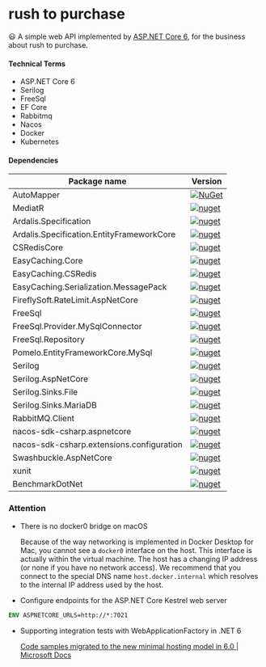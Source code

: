 # rush to purchase 
😃 A simple web API implemented by [ASP.NET Core 6](https://docs.microsoft.com/zh-cn/aspnet/core/introduction-to-aspnet-core?view=aspnetcore-6.0), for the business about rush to purchase.

#### Technical Terms
- ASP.NET Core 6
- Serilog
- FreeSql
- EF Core
- Rabbitmq
- Nacos
- Docker
- Kubernetes

#### Dependencies
| Package name                              | Version                                                      |
| ----------------------------------------- | ------------------------------------------------------------ |
| AutoMapper                                | [![NuGet](https://img.shields.io/badge/nuget-v11.0.1-blue)](https://www.nuget.org/packages/AutoMapper/) |
| MediatR                                   | [![nuget](https://img.shields.io/badge/nuget-v10.0.1-blue)](https://www.nuget.org/packages/MediatR/) |
| Ardalis.Specification                     | [![nuget](https://img.shields.io/badge/nuget-v6.0.1-blue)](https://www.nuget.org/packages/Ardalis.Specification/) |
| Ardalis.Specification.EntityFrameworkCore | [![nuget](https://img.shields.io/badge/nuget-v6.0.1-blue)](https://www.nuget.org/packages/Ardalis.Specification.EntityFrameworkCore/) |
| CSRedisCore                               | [![nuget](https://img.shields.io/badge/nuget-v3.6.9-blue)](https://www.nuget.org/packages/CSRedisCore/) |
| EasyCaching.Core                          | [![nuget](https://img.shields.io/badge/nuget-v1.5.1-blue)](https://www.nuget.org/packages/EasyCaching.Core/) |
| EasyCaching.CSRedis                       | [![nuget](https://img.shields.io/badge/nuget-v1.5.1-blue)](https://www.nuget.org/packages/EasyCaching.CSRedis/) |
| EasyCaching.Serialization.MessagePack     | [![nuget](https://img.shields.io/badge/nuget-v1.5.1-blue)](https://www.nuget.org/packages/EasyCaching.Serialization.MessagePack/) |
| FireflySoft.RateLimit.AspNetCore          | [![nuget](https://img.shields.io/badge/nuget-v2.0.2rc1-blue)](https://www.nuget.org/packages/FireflySoft.RateLimit.AspNetCore/) |
| FreeSql                                   | [![nuget](https://img.shields.io/badge/nuget-v3.0.100-blue)](https://www.nuget.org/packages/FreeSql/) |
| FreeSql.Provider.MySqlConnector           | [![nuget](https://img.shields.io/badge/nuget-v3.0.100-blue)](https://www.nuget.org/packages/FreeSql.Provider.MySqlConnector/) |
| FreeSql.Repository                        | [![nuget](https://img.shields.io/badge/nuget-v3.0.100-blue)](https://www.nuget.org/packages/FreeSql.Repository/) |
| Pomelo.EntityFrameworkCore.MySql          | [![nuget](https://img.shields.io/badge/nuget-v6.0.1-blue)](https://www.nuget.org/packages/Pomelo.EntityFrameworkCore.MySql/) |
| Serilog                                   | [![nuget](https://img.shields.io/badge/nuget-v2.10.0-blue)](https://www.nuget.org/packages/Serilog/) |
| Serilog.AspNetCore                        | [![nuget](https://img.shields.io/badge/nuget-v5.0.0-blue)](https://www.nuget.org/packages/Serilog.AspNetCore/) |
| Serilog.Sinks.File                        | [![nuget](https://img.shields.io/badge/nuget-v5.0.0-blue)](https://www.nuget.org/packages/Serilog.Sinks.File/) |
| Serilog.Sinks.MariaDB                     | [![nuget](https://img.shields.io/badge/nuget-v1.0.1-blue)](https://www.nuget.org/packages/Serilog.Sinks.MariaDB/) |
| RabbitMQ.Client                           | [![nuget](https://img.shields.io/badge/nuget-v6.2.4-blue)](https://www.nuget.org/packages/RabbitMQ.Client/) |
| nacos-sdk-csharp.aspnetcore               | [![nuget](https://img.shields.io/badge/nuget-v1.3.2-blue)](https://www.nuget.org/packages/nacos-sdk-csharp.aspnetcore/) |
| nacos-sdk-csharp.extensions.configuration | [![nuget](https://img.shields.io/badge/nuget-v1.3.2-blue)](https://www.nuget.org/packages/nacos-sdk-csharp.extensions.configuration/) |
| Swashbuckle.AspNetCore                    | [![nuget](https://img.shields.io/badge/nuget-v6.2.3-blue)](https://www.nuget.org/packages/Swashbuckle.AspNetCore/) |
| xunit                                     | [![nuget](https://img.shields.io/badge/nuget-v2.4.1-blue)](https://www.nuget.org/packages/xuint/) |
| BenchmarkDotNet                           | [![nuget](https://img.shields.io/badge/nuget-v0.13.1-blue)](https://www.nuget.org/packages/BenchmarkDotNet/) |

### Attention

- There is no docker0 bridge on macOS

  Because of the way networking is implemented in Docker Desktop for Mac, you cannot see a `docker0` interface on the host. This interface is actually within the virtual machine.
  The host has a changing IP address (or none if you have no network access). We recommend that you connect to the special DNS name `host.docker.internal` which resolves to the internal IP address used by the host. 


- Configure endpoints for the ASP.NET Core Kestrel web server
```dockerfile
ENV ASPNETCORE_URLS=http://*:7021
```

- Supporting integration tests with WebApplicationFactory in .NET 6

  [Code samples migrated to the new minimal hosting model in 6.0 | Microsoft Docs](https://docs.microsoft.com/en-us/aspnet/core/migration/50-to-60-samples?view=aspnetcore-6.0#test-with-webapplicationfactory-or-testserver)
